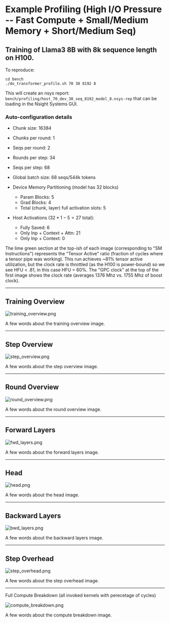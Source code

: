 # Example Profiling (High I/O Pressure -- Fast Compute + Small/Medium Memory + Short/Medium Seq)

## Training of Llama3 8B with 8k sequence length on H100. 

To reproduce:

```shell
cd bench
./do_transformer_profile.sh 70 30 8192 8
```

This will create an nsys report: `bench/profiling/host_70_dev_30_seq_8192_model_8.nsys-rep` that can be loading in the Nsight Systems GUI.

### Auto-configuration details

- Chunk size: 16384
- Chunks per round: 1
- Seqs per round: 2
- Rounds per step: 34
- Seqs per step: 68
- Global batch size: 68 seqs/544k tokens

- Device Memory Partitioning (model has 32 blocks)
    - Param Blocks: 5
    - Grad Blocks: 4
    - Total (chunk, layer) full activation slots: 5

- Host Activations ($32 * 1 - 5 = 27$ total):
    - Fully Saved: 6
    - Only Inp + Context + Attn: 21
    - Only Inp + Context: 0

The lime green section at the top-ish of each image (corresponding to "SM Instructions") represents the "Tensor Active" ratio (fraction of cycles where a tensor pipe was working). This run achieves ~81% tensor active utilization, but the clock rate is throttled (as the H100 is power-bound) so we see HFU < .81, in this case HFU = 60%. The "GPC clock" at the top of the first image shows the clock rate (averages 1376 Mhz vs. 1755 Mhz of boost clock).

---

## Training Overview

![training_overview.png](../bench/reproduce_results/profiling/h100_8k_screenshots/training_overview.png)

A few words about the training overview image.

---

## Step Overview

![step_overview.png](../bench/reproduce_results/profiling/h100_8k_screenshots/step_overview.png)

A few words about the step overview image.

---

## Round Overview

![round_overview.png](../bench/reproduce_results/profiling/h100_8k_screenshots/round_overview.png)

A few words about the round overview image.

---

## Forward Layers

![fwd_layers.png](../bench/reproduce_results/profiling/h100_8k_screenshots/fwd_layers.png)

A few words about the forward layers image.

---

## Head

![head.png](../bench/reproduce_results/profiling/h100_8k_screenshots/head.png)

A few words about the head image.

---

## Backward Layers

![bwd_layers.png](../bench/reproduce_results/profiling/h100_8k_screenshots/bwd_layers.png)

A few words about the backward layers image.

---

## Step Overhead

![step_overhead.png](../bench/reproduce_results/profiling/h100_8k_screenshots/optimizer_step.png)

A few words about the step overhead image.

-----

Full Compute Breakdown (all invoked kernels with perecetage of cycles)

![compute_breakdown.png](../bench/reproduce_results/profiling/h100_8k_screenshots/compute_breakdown_full_training.png)

A few words about the compute breakdown image.
